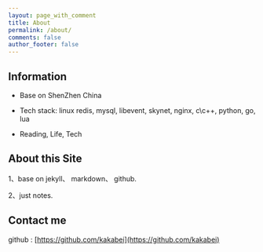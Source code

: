 ```yaml
---
layout: page_with_comment
title: About
permalink: /about/
comments: false
author_footer: false
---
```


## Information

* Base on ShenZhen China

* Tech stack: linux redis, mysql, libevent, skynet, nginx, c\c++, python, go, lua

* Reading, Life, Tech

##  About this Site

1、base on jekyll、 markdown、 github.

2、just notes.

## Contact me

github : [https://github.com/kakabei](https://github.com/kakabei)





 
